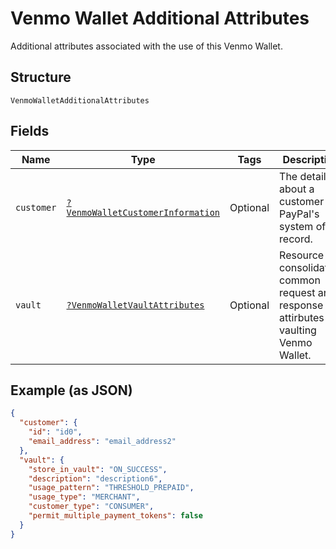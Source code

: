 
# Venmo Wallet Additional Attributes

Additional attributes associated with the use of this Venmo Wallet.

## Structure

`VenmoWalletAdditionalAttributes`

## Fields

| Name | Type | Tags | Description | Getter | Setter |
|  --- | --- | --- | --- | --- | --- |
| `customer` | [`?VenmoWalletCustomerInformation`](../../doc/models/venmo-wallet-customer-information.md) | Optional | The details about a customer in PayPal's system of record. | getCustomer(): ?VenmoWalletCustomerInformation | setCustomer(?VenmoWalletCustomerInformation customer): void |
| `vault` | [`?VenmoWalletVaultAttributes`](../../doc/models/venmo-wallet-vault-attributes.md) | Optional | Resource consolidating common request and response attirbutes for vaulting Venmo Wallet. | getVault(): ?VenmoWalletVaultAttributes | setVault(?VenmoWalletVaultAttributes vault): void |

## Example (as JSON)

```json
{
  "customer": {
    "id": "id0",
    "email_address": "email_address2"
  },
  "vault": {
    "store_in_vault": "ON_SUCCESS",
    "description": "description6",
    "usage_pattern": "THRESHOLD_PREPAID",
    "usage_type": "MERCHANT",
    "customer_type": "CONSUMER",
    "permit_multiple_payment_tokens": false
  }
}
```

